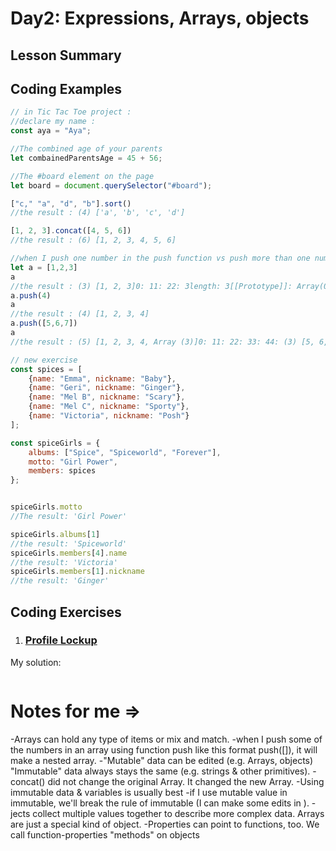 # Day2: Expressions, Arrays, objects


## Lesson Summary


## Coding Examples
```javascript
// in Tic Tac Toe project :
//declare my name :
const aya = "Aya";

//The combined age of your parents
let combainedParentsAge = 45 + 56;

//The #board element on the page
let board = document.querySelector("#board");

["c," "a", "d", "b"].sort()
//the result : (4) ['a', 'b', 'c', 'd']

[1, 2, 3].concat([4, 5, 6])
//the result : (6) [1, 2, 3, 4, 5, 6]

//when I push one number in the push function vs push more than one number in push function
let a = [1,2,3]
a
//the result : (3) [1, 2, 3]0: 11: 22: 3length: 3[[Prototype]]: Array(0)
a.push(4)
a
//the result : (4) [1, 2, 3, 4]
a.push([5,6,7])
a
//the result : (5) [1, 2, 3, 4, Array (3)]0: 11: 22: 33: 44: (3) [5, 6, 7]length: 5[[Prototype]]: Array(0)

// new exercise 
const spices = [
    {name: "Emma", nickname: "Baby"},
    {name: "Geri", nickname: "Ginger"},
    {name: "Mel B", nickname: "Scary"},
    {name: "Mel C", nickname: "Sporty"},
    {name: "Victoria", nickname: "Posh"}
];

const spiceGirls = {
    albums: ["Spice", "Spiceworld", "Forever"],
    motto: "Girl Power",
    members: spices
};


spiceGirls.motto
//The result: 'Girl Power'

spiceGirls.albums[1]
//the result: 'Spiceworld'
spiceGirls.members[4].name
//the result: 'Victoria'
spiceGirls.members[1].nickname
//the result: 'Ginger'

```

## Coding Exercises
1. ### [Profile Lockup](https://www.freecodecamp.org/learn/javascript-algorithms-and-data-structures/basic-javascript/profile-lookup)

My solution:
```javascript

```
# Notes for me => 
-Arrays can hold any type of items or mix and match.
-when I push some of the numbers in an array using function push like this format push([]),  it will make a nested array.
-"Mutable" data can be edited (e.g. Arrays, objects)
"Immutable" data always stays the same (e.g. strings & other primitives).
-concat() did not change the original Array. It changed the new Array.
-Using immutable data & variables is usually best
-if I use mutable value in immutable, we'll break the rule of immutable (I can make some edits in ). 
-jects collect multiple values together to describe more complex data.
Arrays are just a special kind of object.
-Properties can point to functions, too. We call function-properties "methods" on objects



